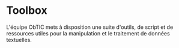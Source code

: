 # Toolbox

L'équipe ObTIC mets à disposition une suite d'outils, de script et de ressources utiles pour la manipulation et le traitement de données textuelles.


